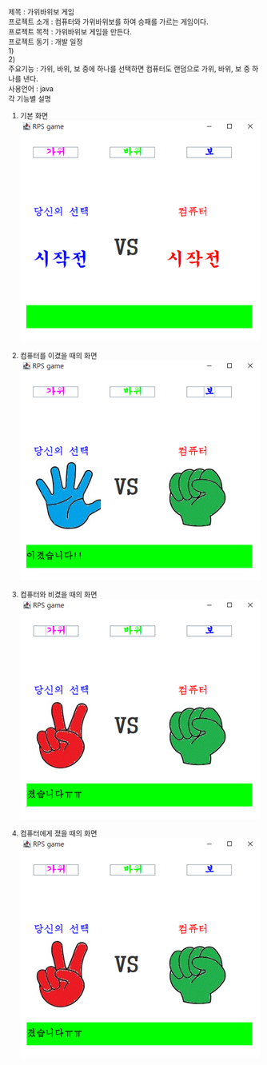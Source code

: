 제목 : 가위바위보 게임   
프로젝트 소개 : 컴퓨터와 가위바위보를 하여 승패를 가르는 게임이다.   
 프로젝트 목적 : 가위바위보 게임을 만든다.   
 프로젝트 동기 : 
 개발 일정   
 1)   
 2)   
 주요기능 : 가위, 바위, 보 중에 하나를 선택하면 컴퓨터도 랜덤으로 가위, 바위, 보 중 하나를 낸다.   
 사용언어 : java   
 각 기능별 설명
 1) 기본 화면   
 ![Alt text](https://github.com/minchan1224/RPS/blob/main/image/%EA%B8%B0%EB%B3%B8%ED%99%94%EB%A9%B4.PNG)
 
 2) 컴퓨터를 이겼을 때의 화면   
 ![Alt text](https://github.com/minchan1224/RPS/blob/main/image/%EC%8A%B9%EB%A6%AC.PNG)
 
 3) 컴퓨터와 비겼을 때의 화면   
 ![Alt text](https://github.com/minchan1224/RPS/blob/main/image/%ED%8C%A8%EB%B0%B0.PNG)
  
 4) 컴퓨터에게 졌을 때의 화면   
 ![Alt text](https://github.com/minchan1224/RPS/blob/main/image/%ED%8C%A8%EB%B0%B0.PNG)
